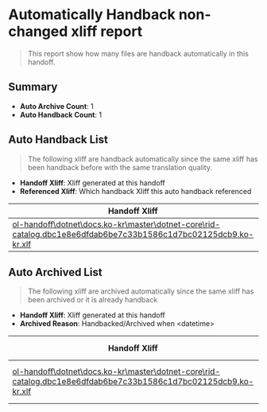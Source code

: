 # Automatically Handback non-changed xliff report
> This report show how many files are handback automatically in this handoff.

## Summary
* **Auto Archive Count**: 1
* **Auto Handback Count**: 1

## Auto Handback List
> The following xliff are handback automatically since the same xliff has been handback before with the same translation quality.

* **Handoff Xliff**: Xliff generated at this handoff
* **Referenced Xliff**: Which handback Xliff this auto handback referenced

| Handoff Xliff | Referenced Xliff | 
| --- | --- | 
| [ol-handoff\dotnet\docs.ko-kr\master\dotnet-core\rid-catalog.dbc1e8e6dfdab6be7c33b1586c1d7bc02125dcb9.ko-kr.xlf](https://github.com/dotnet/docs.handoff/blob/437061bf268bbe52caf33a6d25939f0dc99b8a65/ol-handoff/dotnet/docs.ko-kr/master/dotnet-core/rid-catalog.dbc1e8e6dfdab6be7c33b1586c1d7bc02125dcb9.ko-kr.xlf) | [ol-handback\dotnet\docs.ko-kr\master\ht-p1\rid-catalog.dbc1e8e6dfdab6be7c33b1586c1d7bc02125dcb9.ko-kr.xlf](https://github.com/dotnet/docs.handback/blob/a68a63315272f7ae2a8583c1b269243b9eaa9216/ol-handback/dotnet/docs.ko-kr/master/ht-p1/rid-catalog.dbc1e8e6dfdab6be7c33b1586c1d7bc02125dcb9.ko-kr.xlf) | 

## Auto Archived List
> The following xliff are archived automatically since the same xliff has been archived or it is already handback

* **Handoff Xliff**: Xliff generated at this handoff
* **Archived Reason**: Handbacked/Archived when &lt;datetime&gt;

| Handoff Xliff | Archived Reason | 
| --- | --- | 
| [ol-handoff\dotnet\docs.ko-kr\master\dotnet-core\rid-catalog.dbc1e8e6dfdab6be7c33b1586c1d7bc02125dcb9.ko-kr.xlf](https://github.com/dotnet/docs.handoff/blob/437061bf268bbe52caf33a6d25939f0dc99b8a65/ol-handoff/dotnet/docs.ko-kr/master/dotnet-core/rid-catalog.dbc1e8e6dfdab6be7c33b1586c1d7bc02125dcb9.ko-kr.xlf) | Archived when 16/11/18 07:26 | 

